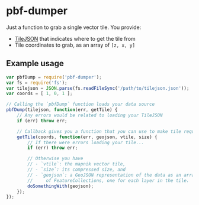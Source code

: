 # pbf-dumper

Just a function to grab a single vector tile. You provide:
- [TileJSON](https://github.com/mapbox/tilejson-spec) that indicates where to get the tile from
- Tile coordinates to grab, as an array of `[z, x, y]`

## Example usage

```javascript
var pbfDump = require('pbf-dumper');
var fs = require('fs');
var tilejson = JSON.parse(fs.readFileSync('/path/to/tilejson.json'));
var coords = [ 1, 0, 1 ];

// Calling the `pbfDump` function loads your data source
pbfDump(tilejson, function(err, getTile) {
    // Any errors would be related to loading your TileJSON
    if (err) throw err;

    // Callback gives you a function that you can use to make tile requests
    getTile(coords, function(err, geojson, vtile, size) {
        // If there were errors loading your tile...
        if (err) throw err;

        // Otherwise you have 
        // - `vtile`: the mapnik vector tile, 
        // - `size`: its compressed size, and 
        // - `geojson`: a GeoJSON representation of the data as an array
        //     of FeatureCollections, one for each layer in the tile.
        doSomethingWith(geojson);
    });
});